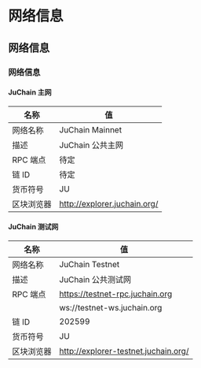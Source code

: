 # 网络信息

## 网络信息

### 网络信息

#### JuChain 主网

| 名称     | 值                            |
| ------ | ---------------------------- |
| 网络名称   | JuChain Mainnet              |
| 描述     | JuChain 公共主网                 |
| RPC 端点 | 待定                           |
| 链 ID   | 待定                           |
| 货币符号   | JU                           |
| 区块浏览器  | http://explorer.juchain.org/ |

#### JuChain 测试网

| 名称     | 值                                    |
| ------ | ------------------------------------ |
| 网络名称   | JuChain Testnet                      |
| 描述     | JuChain 公共测试网                        |
| RPC 端点 | https://testnet-rpc.juchain.org      |
|        | ws://testnet-ws.juchain.org          |
| 链 ID   | 202599                               |
| 货币符号   | JU                                   |
| 区块浏览器  | http://explorer-testnet.juchain.org/ |
